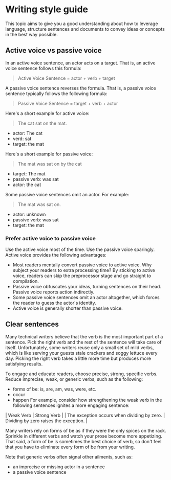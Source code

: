 # Writing style guide 
This topic aims to give you a good understanding about how to leverage language, structure sentences and documents to convey ideas or concepts in the best way possible.

## Active voice vs passive voice
In an active voice sentence, an actor acts on a target. That is, an active voice sentence follows this formula:
> Active Voice Sentence = actor + verb + target

A passive voice sentence reverses the formula. That is, a passive voice sentence typically follows the following formula:
> Passive Voice Sentence = target + verb + actor

Here's a short example for active voice:
> The cat sat on the mat.

* actor: The cat
* verd: sat 
* target: the mat

Here's a short example for passive voice: 
> The mat was sat on by the cat

* target: The mat
* passive verb: was sat
* actor: the cat

Some passive voice sentences omit an actor. For example:
> The mat was sat on.

* actor: unknown
* passive verb: was sat
* target: the mat

### Prefer active voice to passive voice

Use the active voice most of the time. Use the passive voice sparingly. Active voice provides the following advantages:

* Most readers mentally convert passive voice to active voice. Why subject your readers to extra processing time? By sticking to active voice, readers can skip the preprocessor stage and go straight to compilation.
* Passive voice obfuscates your ideas, turning sentences on their head. Passive voice reports action indirectly.
* Some passive voice sentences omit an actor altogether, which forces the reader to guess the actor's identity.
* Active voice is generally shorter than passive voice.

## Clear sentences
Many technical writers believe that the verb is the most important part of a sentence. Pick the right verb and the rest of the sentence will take care of itself. Unfortunately, some writers reuse only a small set of mild verbs, which is like serving your guests stale crackers and soggy lettuce every day. Picking the right verb takes a little more time but produces more satisfying results.

To engage and educate readers, choose precise, strong, specific verbs. Reduce imprecise, weak, or generic verbs, such as the following:

* forms of be: is, are, am, was, were, etc.
* occur
* happen
For example, consider how strengthening the weak verb in the following sentences ignites a more engaging sentence:

| Weak Verb | Strong Verb |
| The exception occurs when dividing by zero. | Dividing by zero raises the exception. |


Many writers rely on forms of be as if they were the only spices on the rack. Sprinkle in different verbs and watch your prose become more appetizing. That said, a form of be is sometimes the best choice of verb, so don't feel that you have to eliminate every form of be from your writing.

Note that generic verbs often signal other ailments, such as:

* an imprecise or missing actor in a sentence
* a passive voice sentence